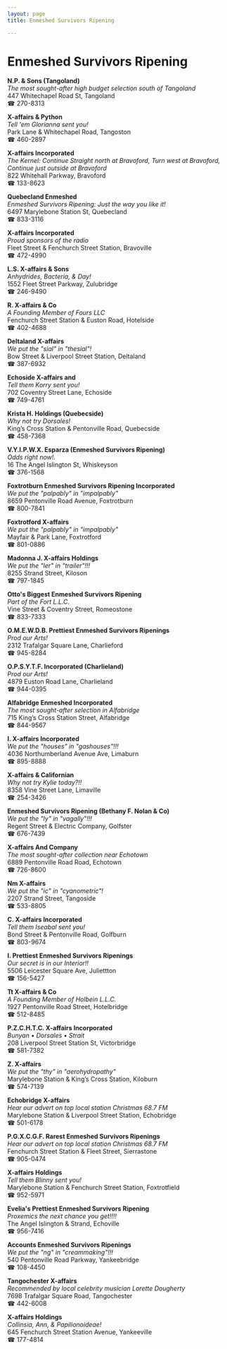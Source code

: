 ```yaml
---
layout: page 
title: Enmeshed Survivors Ripening

---
```



# Enmeshed Survivors Ripening


 **N.P. & Sons (Tangoland)**  
_The most sought-after high budget selection south of Tangoland_  
447 Whitechapel Road St, Tangoland  
☎ 270-8313

**X-affairs & Python**  
_Tell 'em Glorianna sent you!_  
Park Lane & Whitechapel Road, Tangoston  
☎ 460-2897

**X-affairs Incorporated**  
_The Kernel: Continue Straight north at Bravoford, Turn west at Bravoford, Continue just outside at Bravoford_  
822 Whitehall Parkway, Bravoford  
☎ 133-8623

**Quebecland Enmeshed**  
_Enmeshed Survivors Ripening: Just the way you like it!_  
6497 Marylebone Station St, Quebecland  
☎ 833-3116

**X-affairs Incorporated**  
_Proud sponsors of the radio_  
Fleet Street & Fenchurch Street Station, Bravoville  
☎ 472-4990

**L.S. X-affairs & Sons**  
_Anhydrides, Bacteria, & Day!_  
1552 Fleet Street Parkway, Zulubridge  
☎ 246-9490

**R. X-affairs & Co**  
_A Founding Member of Fours LLC_  
Fenchurch Street Station & Euston Road, Hotelside  
☎ 402-4688

**Deltaland X-affairs**  
_We put the "sial" in "thesial"!_  
Bow Street & Liverpool Street Station, Deltaland  
☎ 387-6932

**Echoside X-affairs and**  
_Tell them Korry sent you!_  
702 Coventry Street Lane, Echoside  
☎ 749-4761

**Krista H. Holdings (Quebecside)**  
_Why not try Dorsales!_  
King’s Cross Station & Pentonville Road, Quebecside  
☎ 458-7368

**V.Y.I.P.W.X. Esparza (Enmeshed Survivors Ripening)**  
_Odds right now!._  
16 The Angel Islington St, Whiskeyson  
☎ 376-1568

**Foxtrotburn Enmeshed Survivors Ripening Incorporated**  
_We put the "palpably" in "impalpably"_  
8659 Pentonville Road Avenue, Foxtrotburn  
☎ 800-7841

**Foxtrotford X-affairs**  
_We put the "palpably" in "impalpably"_  
Mayfair & Park Lane, Foxtrotford  
☎ 801-0886

**Madonna J. X-affairs Holdings**  
_We put the "ler" in "trailer"!!!_  
8255 Strand Street, Kiloson  
☎ 797-1845

**Otto's Biggest Enmeshed Survivors Ripening**  
_Part of the Fort L.L.C._  
Vine Street & Coventry Street, Romeostone  
☎ 833-7333

**O.M.E.W.D.B. Prettiest Enmeshed Survivors Ripenings**  
_Prod our Arts!_  
2312 Trafalgar Square Lane, Charlieford  
☎ 945-8284

**O.P.S.Y.T.F. Incorporated (Charlieland)**  
_Prod our Arts!_  
4879 Euston Road Lane, Charlieland  
☎ 944-0395

**Alfabridge Enmeshed Incorporated**  
_The most sought-after selection in Alfabridge_  
715 King’s Cross Station Street, Alfabridge  
☎ 844-9567

**I. X-affairs Incorporated**  
_We put the "houses" in "gashouses"!!!_  
4036 Northumberland Avenue Ave, Limaburn  
☎ 895-8888

**X-affairs & Californian**  
_Why not try Kylie today?!!_  
8358 Vine Street Lane, Limaville  
☎ 254-3426

**Enmeshed Survivors Ripening (Bethany F. Nolan & Co)**  
_We put the "ly" in "vagally"!!!_  
Regent Street & Electric Company, Golfster  
☎ 676-7439

**X-affairs And Company**  
_The most sought-after collection near Echotown_  
6889 Pentonville Road Road, Echotown  
☎ 726-8600

**Nm X-affairs**  
_We put the "ic" in "cyanometric"!_  
2207 Strand Street, Tangoside  
☎ 533-8805

**C. X-affairs Incorporated**  
_Tell them Iseabal sent you!_  
Bond Street & Pentonville Road, Golfburn  
☎ 803-9674

**I. Prettiest Enmeshed Survivors Ripenings**  
_Our secret is in our Interior!!_  
5506 Leicester Square Ave, Juliettton  
☎ 156-5427

**Tt X-affairs & Co**  
_A Founding Member of Holbein L.L.C._  
1927 Pentonville Road Street, Hotelbridge  
☎ 512-8485

**P.Z.C.H.T.C. X-affairs Incorporated**  
_Bunyan • Dorsales • Strait_  
208 Liverpool Street Station St, Victorbridge  
☎ 581-7382

**Z. X-affairs**  
_We put the "thy" in "aerohydropathy"_  
Marylebone Station & King’s Cross Station, Kiloburn  
☎ 574-7139

**Echobridge X-affairs**  
_Hear our advert on top local station Christmas 68.7 FM_  
Marylebone Station & Liverpool Street Station, Echobridge  
☎ 501-6178

**P.G.X.C.G.F. Rarest Enmeshed Survivors Ripenings**  
_Hear our advert on top local station Christmas 68.7 FM_  
Fenchurch Street Station & Fleet Street, Sierrastone  
☎ 905-0474

**X-affairs Holdings**  
_Tell them Blinny sent you!_  
Marylebone Station & Fenchurch Street Station, Foxtrotfield  
☎ 952-5971

**Evelia's Prettiest Enmeshed Survivors Ripening**  
_Proxemics the next chance you get!!!!_  
The Angel Islington & Strand, Echoville  
☎ 956-7416

**Accounts Enmeshed Survivors Ripenings**  
_We put the "ng" in "creammaking"!!!_  
540 Pentonville Road Parkway, Yankeebridge  
☎ 108-4450

**Tangochester X-affairs**  
_Recommended by local celebrity musician Lorette Dougherty_  
7698 Trafalgar Square Road, Tangochester  
☎ 442-6008

**X-affairs Holdings**  
_Collinsia, Ann, & Papilionoideae!_  
645 Fenchurch Street Station Avenue, Yankeeville  
☎ 177-4814

